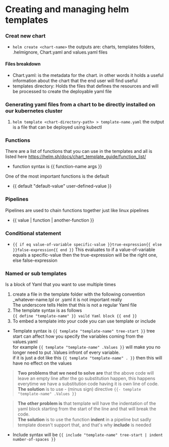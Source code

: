 # Creating and managing helm templates

### Creat new chart
- `helm create <chart-name>` the outputs are: charts, templates folders, .helmignore, Chart.yaml and values.yaml files

#### Files breakdown
- Chart.yaml: is the metadata for the chart. in other words it holds a useful information about the chart that the end user will find useful
- templates directory: Holds the files that defines the resources and will be processed to create the deployable yaml file

### Generating yaml files from a chart to be directly installed on our kubernetes cluster
1. `helm template <chart-directory-path> > template-name.yaml` the output is a file that can be deployed using kubectl

### Functions
There are a list of functions that you can use in the templates and all is listed here https://helm.sh/docs/chart_template_guide/function_list/

- function syntax is {{ function-name args }}
  
One of the most important functions is the default
- {{ default "default-value" user-defined-value }}

### Pipelines
Pipelines are used to chain functions together just like linux pipelines
- {{ value | function | another-function }}

### Conditional statement
- `{{ if eq value-of-variable specific-value }}true-expression{{ else }}false-expression{{ end }}`
This evaluates to if a value-of-variable equals a specific-value then the true-expression will be the right one, else false-expression

### Named or sub templates
Is a block of Yaml that you want to use multiple times
1. create a file in the template folder with the following convention _whatever-name.tpl or .yaml it is not important really  
The underscore tells Helm that this is not a regular Yaml file
2. The template syntax is as follows  
`
{{ define "template-name" }}
vaild Yaml block
{{ end }}
`
3. To embed a template into your code you can use template or include  
- Template syntax is `{{ template "template-name" tree-start }}` tree start can affect how you specify the variables coming from the values.yaml  
for example `{{ template "template-name" .Values }}` will make you no longer need to put .Values infront of every variable.  
if it is just a dot like this `{{ template "template-name" . }}` then this will have no effect on the values
> **Two problems that we need to solve are** that the above code will leave an empty line after the go substitution happen, this happens everytime we have a substitution code having it is own line of code.  
> **The solution** is to use - (minus sign) directive `{{- template "template-name" .Values }}`  
  
> **The other problem is** that template will have the indentation of the yaml block starting from the start of the line and that will break the code.  
> **The solution** is to use the function **indent** in a pipeline but sadly template doesn't support that, and that's why **include** is needed  
- Include syntax will be `{{ include "template-name" tree-start | indent number-of-spaces }}`
